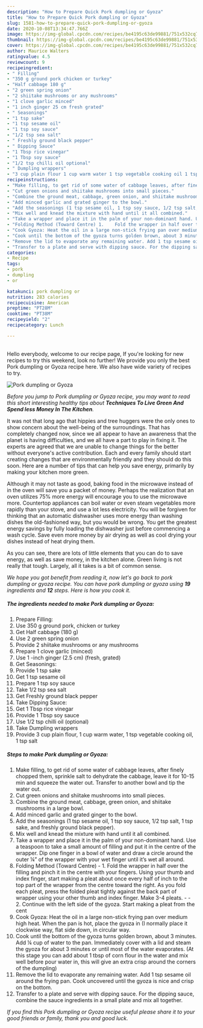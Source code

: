 ```yaml
---
description: "How to Prepare Quick Pork dumpling or Gyoza"
title: "How to Prepare Quick Pork dumpling or Gyoza"
slug: 1581-how-to-prepare-quick-pork-dumpling-or-gyoza
date: 2020-10-08T13:34:47.766Z
image: https://img-global.cpcdn.com/recipes/be4195c63de99881/751x532cq70/pork-dumpling-or-gyoza-recipe-main-photo.jpg
thumbnail: https://img-global.cpcdn.com/recipes/be4195c63de99881/751x532cq70/pork-dumpling-or-gyoza-recipe-main-photo.jpg
cover: https://img-global.cpcdn.com/recipes/be4195c63de99881/751x532cq70/pork-dumpling-or-gyoza-recipe-main-photo.jpg
author: Maurice Walters
ratingvalue: 4.5
reviewcount: 9
recipeingredient:
- " Filling"
- "350 g ground pork chicken or turkey"
- "Half cabbage 180 g"
- "2 green spring onion"
- "2 shiitake mushrooms or any mushrooms"
- "1 clove garlic minced"
- "1 inch ginger 25 cm fresh grated"
- " Seasonings"
- "1 tsp sake"
- "1 tsp sesame oil"
- "1 tsp soy sauce"
- "1/2 tsp sea salt"
- " Freshly ground black pepper"
- " Dipping Sauce"
- "1 Tbsp rice vinegar"
- "1 Tbsp soy sauce"
- "1/2 tsp chilli oil optional"
- " Dumpling wrappers"
- "3 cup plain flour 1 cup warm water 1 tsp vegetable cooking oil 1 tsp salt"
recipeinstructions:
- "Make filling, to get rid of some water of cabbage leaves, after finely chopped them, sprinkle salt to dehydrate the cabbage, leave it for 10-15 min and squeeze the water out. Transfer to another bowl and tip the water out."
- "Cut green onions and shiitake mushrooms into small pieces."
- "Combine the ground meat, cabbage, green onion, and shiitake mushrooms in a large bowl."
- "Add minced garlic and grated ginger to the bowl."
- "Add the seasonings (1 tsp sesame oil, 1 tsp soy sauce, 1/2 tsp salt, 1 tsp sake, and freshly ground black pepper)."
- "Mix well and knead the mixture with hand until it all combined."
- "Take a wrapper and place it in the palm of your non-dominant hand. Use a teaspoon to take a small amount of filling and put it in the centre of the wrapper. Dip one finger in a bowl of water and draw a circle around the outer ¼” of the wrapper with your wet finger until it’s wet all around."
- "Folding Method (Toward Centre) 1.	Fold the wrapper in half over the filling and pinch it in the centre with your fingers. Using your thumb and index finger, start making a pleat about once every half of inch to the top part of the wrapper from the centre toward the right. As you fold each pleat, press the folded pleat tightly against the back part of wrapper using your other thumb and index finger. Make 3-4 pleats.  2.	Continue with the left side of the gyoza. Start making a pleat from the cent"
- "Cook Gyoza: Heat the oil in a large non-stick frying pan over medium high heat. When the pan is hot, place the gyoza in (I normally place it clockwise way, flat side down, in circular way."
- "Cook until the bottom of the gyoza turns golden brown, about 3 minutes. Add ¼ cup of water to the pan. Immediately cover with a lid and steam the gyoza for about 3 minutes or until most of the water evaporates. (At this stage you can add about 1 tbsp of corn flour in the water and mix well before pour water in, this will give an extra crisp around the corners of the dumpling)"
- "Remove the lid to evaporate any remaining water. Add 1 tsp sesame oil around the frying pan. Cook uncovered until the gyoza is nice and crisp on the bottom."
- "Transfer to a plate and serve with dipping sauce. For the dipping sauce, combine the sauce ingredients in a small plate and mix all together."
categories:
- Recipe
tags:
- pork
- dumpling
- or

katakunci: pork dumpling or 
nutrition: 283 calories
recipecuisine: American
preptime: "PT28M"
cooktime: "PT38M"
recipeyield: "2"
recipecategory: Lunch

---
```

<br>
Hello everybody, welcome to our recipe page, If you're looking for new recipes to try this weekend, look no further! We provide you only the best Pork dumpling or Gyoza recipe here. We also have wide variety of recipes to try.
<br>


![Pork dumpling or Gyoza](https://img-global.cpcdn.com/recipes/be4195c63de99881/751x532cq70/pork-dumpling-or-gyoza-recipe-main-photo.jpg)

<i>Before you jump to Pork dumpling or Gyoza recipe, you may want to read this short interesting healthy tips about 
<strong>Techniques To Live Green And Spend less Money In The Kitchen</strong>.</i>
</br>

It was not that long ago that hippies and tree huggers were the only ones to show concern about the well-being of the surroundings. That has completely changed now, since we all appear to have an awareness that the planet is having difficulties, and we all have a part to play in fixing it. The experts are agreed that we are unable to change things for the better without everyone's active contribution. Each and every family should start creating changes that are environmentally friendly and they should do this soon. Here are a number of tips that can help you save energy, primarily by making your kitchen more green.

Although it may not taste as good, baking food in the microwave instead of in the oven will save you a packet of money. Perhaps the realization that an oven utilizes 75% more energy will encourage you to use the microwave more. Countertop appliances can boil water or even steam vegetables more rapidly than your stove, and use a lot less electricity. You will be forgiven for thinking that an automatic dishwasher uses more energy than washing dishes the old-fashioned way, but you would be wrong. You get the greatest energy savings by fully loading the dishwasher just before commencing a wash cycle. Save even more money by air drying as well as cool drying your dishes instead of heat drying them.

As you can see, there are lots of little elements that you can do to save energy, as well as save money, in the kitchen alone. Green living is not really that tough. Largely, all it takes is a bit of common sense.


<i>We hope you got benefit from reading it, now let's go back to pork dumpling or gyoza recipe. You can have pork dumpling or gyoza using <strong>19</strong> ingredients and <strong>12</strong> steps. Here is how you cook it.
</i>

##### The ingredients needed to make Pork dumpling or Gyoza:

1. Prepare  Filling:
1. Use 350 g ground pork, chicken or turkey
1. Get Half cabbage (180 g)
1. Use 2 green spring onion
1. Provide 2 shiitake mushrooms or any mushrooms
1. Prepare 1 clove garlic (minced)
1. Use 1 -inch ginger (2.5 cm) (fresh, grated)
1. Get  Seasonings:
1. Provide 1 tsp sake
1. Get 1 tsp sesame oil
1. Prepare 1 tsp soy sauce
1. Take 1/2 tsp sea salt
1. Get  Freshly ground black pepper
1. Take  Dipping Sauce:
1. Get 1 Tbsp rice vinegar
1. Provide 1 Tbsp soy sauce
1. Use 1/2 tsp chilli oil (optional)
1. Take  Dumpling wrappers
1. Provide 3 cup plain flour, 1 cup warm water, 1 tsp vegetable cooking oil, 1 tsp salt


##### Steps to make Pork dumpling or Gyoza:

1. Make filling, to get rid of some water of cabbage leaves, after finely chopped them, sprinkle salt to dehydrate the cabbage, leave it for 10-15 min and squeeze the water out. Transfer to another bowl and tip the water out.
1. Cut green onions and shiitake mushrooms into small pieces.
1. Combine the ground meat, cabbage, green onion, and shiitake mushrooms in a large bowl.
1. Add minced garlic and grated ginger to the bowl.
1. Add the seasonings (1 tsp sesame oil, 1 tsp soy sauce, 1/2 tsp salt, 1 tsp sake, and freshly ground black pepper).
1. Mix well and knead the mixture with hand until it all combined.
1. Take a wrapper and place it in the palm of your non-dominant hand. Use a teaspoon to take a small amount of filling and put it in the centre of the wrapper. Dip one finger in a bowl of water and draw a circle around the outer ¼” of the wrapper with your wet finger until it’s wet all around.
1. Folding Method (Toward Centre) - 1.	Fold the wrapper in half over the filling and pinch it in the centre with your fingers. Using your thumb and index finger, start making a pleat about once every half of inch to the top part of the wrapper from the centre toward the right. As you fold each pleat, press the folded pleat tightly against the back part of wrapper using your other thumb and index finger. Make 3-4 pleats. -  - 2.	Continue with the left side of the gyoza. Start making a pleat from the cent
1. Cook Gyoza: Heat the oil in a large non-stick frying pan over medium high heat. When the pan is hot, place the gyoza in (I normally place it clockwise way, flat side down, in circular way.
1. Cook until the bottom of the gyoza turns golden brown, about 3 minutes. Add ¼ cup of water to the pan. Immediately cover with a lid and steam the gyoza for about 3 minutes or until most of the water evaporates. (At this stage you can add about 1 tbsp of corn flour in the water and mix well before pour water in, this will give an extra crisp around the corners of the dumpling)
1. Remove the lid to evaporate any remaining water. Add 1 tsp sesame oil around the frying pan. Cook uncovered until the gyoza is nice and crisp on the bottom.
1. Transfer to a plate and serve with dipping sauce. For the dipping sauce, combine the sauce ingredients in a small plate and mix all together.


<i>If you find this Pork dumpling or Gyoza recipe useful please share it to your good friends or family, thank you and good luck.</i>
